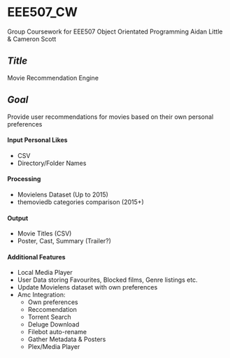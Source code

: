 # EEE507_CW
Group Coursework for EEE507 Object Orientated Programming
Aidan Little & Cameron Scott

## *Title*
Movie Recommendation Engine

## *Goal*
Provide user recommendations for movies based on their own personal preferences

#### Input Personal Likes
- CSV
- Directory/Folder Names

#### Processing
- Movielens Dataset (Up to 2015)
- themoviedb categories comparison (2015+)

#### Output
- Movie Titles (CSV)
- Poster, Cast, Summary (Trailer?)

#### Additional Features
- Local Media Player
- User Data storing Favourites, Blocked films, Genre listings etc.
- Update Movielens dataset with own preferences
- Amc Integration:
  - Own preferences
  - Reccomendation
  - Torrent Search
  - Deluge Download
  - Filebot auto-rename
  - Gather Metadata & Posters
  - Plex/Media Player
